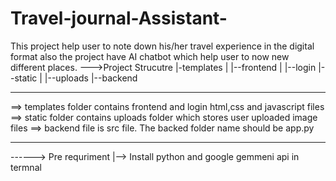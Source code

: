 # Travel-journal-Assistant-
This project help user to note down his/her travel experience in the digital format also the project have AI chatbot which help user to now new different places.
--->Project Strucutre
      |-templates
      |     |--frontend 
      |     |--login 
      |--static
      |     |--uploads
      |--backend 
  _____________________________

==> templates folder contains frontend and login html,css and javascript files 
==> static folder contains uploads folder which stores user uploaded image files 
==> backend file is src file. The backed folder name should be app.py 
__________________________________________________________________________________
------> Pre requriment 
          |--> Install python and google gemmeni api in termnal

          
